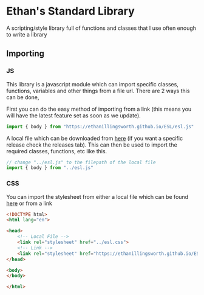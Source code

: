 # Ethan's Standard Library

A scripting/style library full of functions and classes that 
I use often enough to write a library

## Importing

### JS

This library is a javascript module which can import specific classes, functions, variables and other things from a file url.
There are 2 ways this can be done,

First you can do the easy method of importing from a link (this means you will have the latest feature set as soon as we update).
```js
import { body } from "https://ethanillingsworth.github.io/ESL/esl.js"
```

A local file which can be downloaded from [here](https://ethanillingsworth.github.io/ESL/esl.js) (if you want a specific release check the releases tab).
This can then be used to import the required classes, functions, etc like this.

```js
// change "../esl.js" to the filepath of the local file
import { body } from "../esl.js"
```

### CSS
You can import the stylesheet from either a local file which can be found [here](https://ethanillingsworth.github.io/ESL/esl.css)
or from a link

```html
<!DOCTYPE html>
<html lang="en">

<head>
    <!-- Local File -->
    <link rel="stylesheet" href="../esl.css">
    <!-- Link -->
    <link rel="stylesheet" href="https://ethanillingsworth.github.io/ESL/esl.css">
</head>

<body>
</body>

</html>
```




